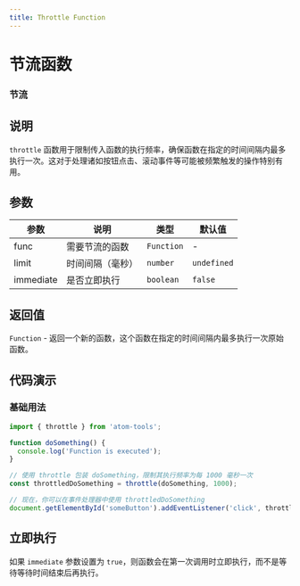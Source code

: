 ```yaml
---
title: Throttle Function
---
```


# 节流函数

### 节流

## 说明
`throttle` 函数用于限制传入函数的执行频率，确保函数在指定的时间间隔内最多执行一次。这对于处理诸如按钮点击、滚动事件等可能被频繁触发的操作特别有用。

## 参数

| 参数  | 说明             | 类型       | 默认值      |
| ----- | ---------------- | ---------- | ----------- |
| func  | 需要节流的函数   | `Function` | -           |
| limit | 时间间隔（毫秒） | `number`   | `undefined` |
| immediate | 是否立即执行     | `boolean`  | `false` |

## 返回值

`Function` - 返回一个新的函数，这个函数在指定的时间间隔内最多执行一次原始函数。

## 代码演示

### 基础用法

```typescript
import { throttle } from 'atom-tools';

function doSomething() {
  console.log('Function is executed');
}

// 使用 throttle 包装 doSomething，限制其执行频率为每 1000 毫秒一次
const throttledDoSomething = throttle(doSomething, 1000);

// 现在，你可以在事件处理器中使用 throttledDoSomething
document.getElementById('someButton').addEventListener('click', throttledDoSomething);
```
## 立即执行
如果 `immediate` 参数设置为 `true`，则函数会在第一次调用时立即执行，而不是等待等待时间结束后再执行。
